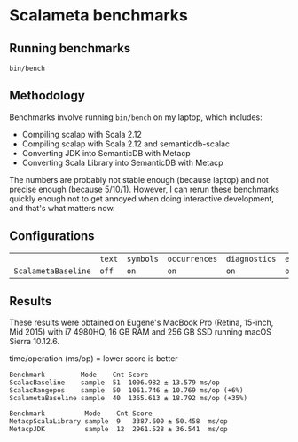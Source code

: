 # Scalameta benchmarks

## Running benchmarks

```
bin/bench
```

## Methodology

Benchmarks involve running `bin/bench` on my laptop, which includes:
  * Compiling scalap with Scala 2.12
  * Compiling scalap with Scala 2.12 and semanticdb-scalac
  * Converting JDK into SemanticDB with Metacp
  * Converting Scala Library into SemanticDB with Metacp

The numbers are probably not stable enough (because laptop)
and not precise enough (because 5/10/1). However, I can rerun these benchmarks
quickly enough not to get annoyed when doing interactive development,
and that's what matters now.

## Configurations

<table>
  <th>
    <td><code>text</code></td>
    <td><code>symbols</code></td>
    <td><code>occurrences</code></td>
    <td><code>diagnostics</code></td>
    <td><code>experimental:synthetics</code></td>
  </th>
  <tr>
    <td><code>ScalametaBaseline</code></td>
    <td><code>off</code></td>
    <td><code>on</code></td>
    <td><code>on</code></td>
    <td><code>on</code></td>
    <td><code>off</code></td>
  </tr>
</table>

## Results

These results were obtained on Eugene's MacBook Pro (Retina, 15-inch, Mid 2015)
with i7 4980HQ, 16 GB RAM and 256 GB SSD running macOS Sierra 10.12.6.

time/operation (ms/op) = lower score is better

```
Benchmark         Mode    Cnt Score
ScalacBaseline    sample  51  1006.982 ± 13.579 ms/op
ScalacRangepos    sample  50  1061.746 ± 10.769 ms/op (+6%)
ScalametaBaseline sample  40  1365.613 ± 18.792 ms/op (+35%)

Benchmark          Mode    Cnt Score
MetacpScalaLibrary sample  9   3387.600 ± 50.458  ms/op
MetacpJDK          sample  12  2961.528 ± 36.541  ms/op
```
